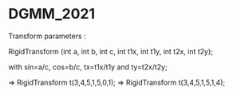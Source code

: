 # DGMM_2021
Transform parameters : 

RigidTransform (int a, int b, int c, int t1x, int t1y, int t2x, int t2y);

with sin=a/c, cos=b/c, tx=t1x/t1y and ty=t2x/t2y;

=> RigidTransform t(3,4,5,1,5,0,1);
=> RigidTransform t(3,4,5,1,5,1,4);
